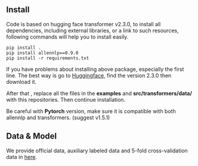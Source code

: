 ## Install

Code is based on hugging face transformer v2.3.0, to install all dependencies, including external libraries, or a link to such resources, following commands will help you to install easily.

```
pip install . 
pip install allennlp==0.9.0
pip install -r requirements.txt 
```

If you have problems about installing above package, especially the first line. The best way is go to [Huggingface](https://github.com/huggingface/transformers), find the version 2.3.0 then download it. 

After that , replace all the files in the **examples** and **src/transformers/data/** with this repositories.  Then continue installation. 

Be careful with **Pytorch** version, make sure it is compatible with both allennlp and transformers. (suggest v1.5.1)

## Data & Model

We provide official data, auxiliary labeled data and 5-fold cross-validation data in [here](https://drive.google.com/file/d/1zBQw3rlYuV8ZdHO_wzXN7Rd4jo3peaTF/view?usp=sharing).
